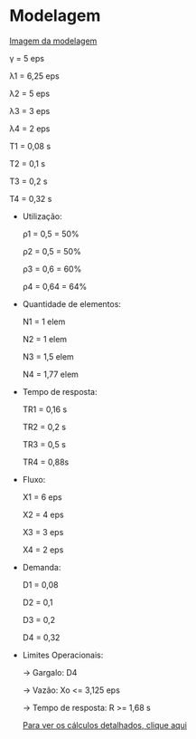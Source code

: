 # Modelagem
[Imagem da modelagem]()

γ = 5 eps

λ1 = 6,25 eps

λ2 = 5 eps

λ3 = 3 eps

λ4 = 2 eps

T1 = 0,08 s

T2 = 0,1 s

T3 = 0,2 s

T4 = 0,32 s

- Utilização:

  ρ1 = 0,5 = 50%

  ρ2 = 0,5 = 50%

  ρ3 = 0,6 = 60%

  ρ4 = 0,64 = 64%

- Quantidade de elementos:

  N1 = 1 elem

  N2 = 1 elem

  N3 = 1,5 elem

  N4 = 1,77 elem

- Tempo de resposta:

  TR1 = 0,16 s

  TR2 = 0,2 s

  TR3 = 0,5 s

  TR4 = 0,88s

- Fluxo:

  X1 = 6 eps

  X2 = 4 eps

  X3 = 3 eps

  X4 = 2 eps

- Demanda:

  D1 = 0,08

  D2 = 0,1

  D3 = 0,2

  D4 = 0,32

- Limites Operacionais:

  -> Gargalo: D4
  
  -> Vazão: Xo <= 3,125 eps
  
  -> Tempo de resposta: R >= 1,68 s
  
  [Para ver os cálculos detalhados, clique aqui]()
